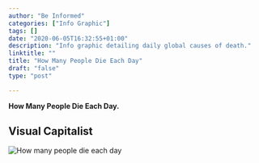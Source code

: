 ```yaml
---
author: "Be Informed"
categories: ["Info Graphic"]
tags: []
date: "2020-06-05T16:32:55+01:00"
description: "Info graphic detailing daily global causes of death."
linktitle: ""
title: "How Many People Die Each Day"
draft: "false"
type: "post"

---
```


**How Many People Die Each Day.**

## Visual Capitalist

![How many people die each day](../ims/HowManyPeopleDieEachDay.jpg)
